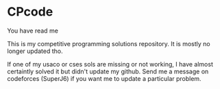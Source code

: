 # CPcode

You have read me

This is my competitive programming solutions repository. It is mostly no longer updated tho.

If one of my usaco or cses sols are missing or not working, I have almost certaintly solved it but didn't update my github.
Send me a message on codeforces (SuperJ6) if you want me to update a particular problem.
